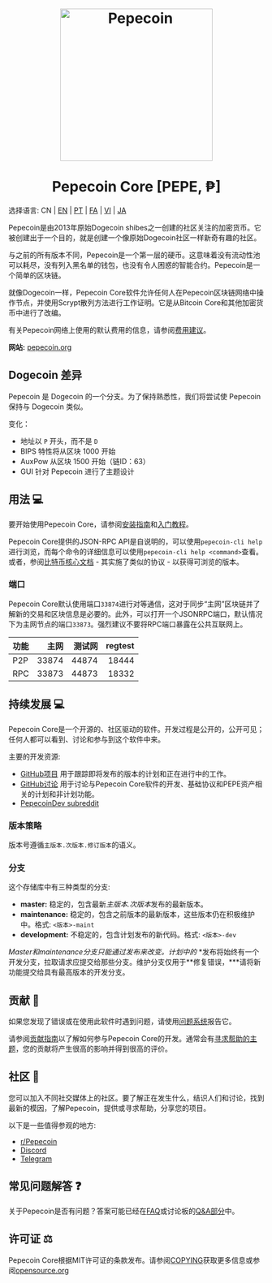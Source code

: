<h1 align="center">
<img src="https://i.imgur.com/yap2xAX.png" alt="Pepecoin" width="300"/>
<br/><br/>
Pepecoin Core [PEPE, ₱]
</h1>

选择语言: CN | [EN](./README.md) | [PT](./README_pt_BR.md) | [FA](./README_fa_IR.md) | [VI](./README_vi_VN.md) | [JA](./README_ja_JP.md)

Pepecoin是由2013年原始Dogecoin shibes之一创建的社区关注的加密货币。它被创建出于一个目的，就是创建一个像原始Dogecoin社区一样新奇有趣的社区。

与之前的所有版本不同，Pepecoin是一个第一层的硬币。这意味着没有流动性池可以耗尽，没有列入黑名单的钱包，也没有令人困惑的智能合约。Pepecoin是一个简单的区块链。

就像Dogecoin一样，Pepecoin Core软件允许任何人在Pepecoin区块链网络中操作节点，并使用Scrypt散列方法进行工作证明。它是从Bitcoin Core和其他加密货币中进行了改编。

有关Pepecoin网络上使用的默认费用的信息，请参阅[费用建议](doc/fee-recommendation.md)。

**网站:** [pepecoin.org](https://pepecoin.org)

## Dogecoin 差异

Pepecoin 是 Dogecoin 的一个分支。为了保持熟悉性，我们将尝试使 Pepecoin 保持与 Dogecoin 类似。

变化：

* 地址以 `P` 开头，而不是 `D`
* BIPS 特性将从区块 1000 开始
* AuxPow 从区块 1500 开始（链ID：63）
* GUI 针对 Pepecoin 进行了主题设计

## 用法 💻

要开始使用Pepecoin Core，请参阅[安装指南](INSTALL.md)和[入门教程](doc/getting-started.md)。

Pepecoin Core提供的JSON-RPC API是自说明的，可以使用`pepecoin-cli help`进行浏览，而每个命令的详细信息可以使用`pepecoin-cli help <command>`查看。或者，参阅[比特币核心文档](https://developer.bitcoin.org/reference/rpc/) - 其实施了类似的协议 - 以获得可浏览的版本。

### 端口

Pepecoin Core默认使用端口`33874`进行对等通信，这对于同步“主网”区块链并了解新的交易和区块信息是必要的。此外，可以打开一个JSONRPC端口，默认情况下为主网节点的端口`33873`。强烈建议不要将RPC端口暴露在公共互联网上。

| 功能     | 主网    | 测试网  | regtest |
| :------- | ------: | ------: | ------: |
| P2P      |   33874 |   44874 |   18444 |
| RPC      |   33873 |   44873 |   18332 |

## 持续发展 💻

Pepecoin Core是一个开源的、社区驱动的软件。开发过程是公开的，公开可见；任何人都可以看到、讨论和参与到这个软件中来。

主要的开发资源:

* [GitHub项目](https://github.com/pepecoinppc/pepecoin/projects) 用于跟踪即将发布的版本的计划和正在进行中的工作。
* [GitHub讨论](https://github.com/pepecoinppc/pepecoin/discussions) 用于讨论与Pepecoin Core软件的开发、基础协议和PEPE资产相关的计划和非计划功能。
* [PepecoinDev subreddit](https://www.reddit.com/r/pepecoindev/)

### 版本策略
版本号遵循```主版本.次版本.修订版本```的语义。

### 分支
这个存储库中有三种类型的分支:

- **master:** 稳定的，包含最新*主版本.次版本*发布的最新版本。
- **maintenance:** 稳定的，包含之前版本的最新版本，这些版本仍在积极维护中。格式: ```<版本>-maint```
- **development:** 不稳定的，包含计划发布的新代码。格式: ```<版本>-dev```

*Master和maintenance分支只能通过发布来改变。计划中的*
*发布将始终有一个开发分支，拉取请求应提交给那些分支。维护分支仅用于**修复错误，***请将新功能提交给具有最高版本的开发分支。

## 贡献 🤝

如果您发现了错误或在使用此软件时遇到问题，请使用[问题系统](https://github.com/pepecoinppc/pepecoin/issues/new?assignees=&labels=bug&template=bug_report.md&title=%5Bbug%5D+)报告它。

请参阅[贡献指南](CONTRIBUTING.md)以了解如何参与Pepecoin Core的开发。通常会有[寻求帮助的主题](https://github.com/pepecoinppc/pepecoin/labels/help%20wanted)，您的贡献将产生很高的影响并得到很高的评价。

## 社区 🐸

您可以加入不同社交媒体上的社区。要了解正在发生什么，结识人们和讨论，找到最新的模因，了解Pepecoin，提供或寻求帮助，分享您的项目。

以下是一些值得参观的地方:

* [r/Pepecoin](https://www.reddit.com/r/pepecoin/)
* [Discord](https://pepecoin.org/discord)
* [Telegram](https://t.me/PepecoinGroup)

## 常见问题解答 ❓

关于Pepecoin是否有问题？答案可能已经在[FAQ](doc/FAQ.md)或讨论板的[Q&A部分](https://github.com/pepecoinppc/pepecoin/discussions/categories/q-a)中。

## 许可证 ⚖️
Pepecoin Core根据MIT许可证的条款发布。请参阅[COPYING](COPYING)获取更多信息或参阅[opensource.org](https://opensource.org/licenses/MIT)
